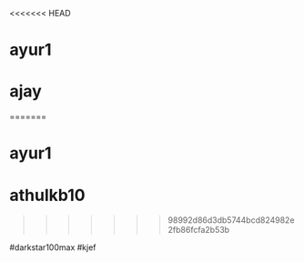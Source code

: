 <<<<<<< HEAD
# ayur1
# ajay
=======
# ayur1
# athulkb10
>>>>>>> 98992d86d3db5744bcd824982e2fb86fcfa2b53b


#darkstar100max
#kjef